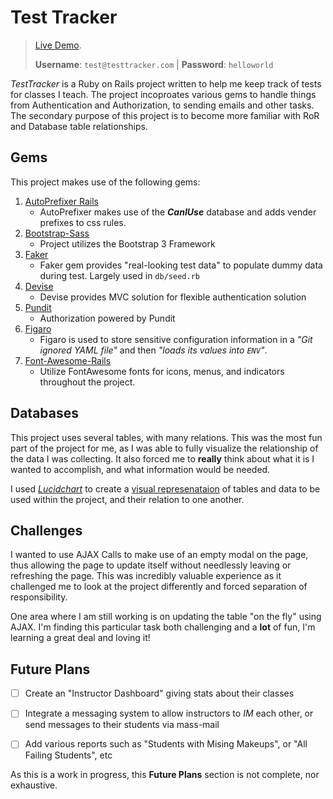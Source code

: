 # Test Tracker

>[Live Demo](https://exam-tracker.herokuapp.com).
>
>**Username**: `test@testtracker.com`  |  **Password**: `helloworld`


_TestTracker_ is a Ruby on Rails project written to help me keep track of tests for classes I teach.  The project incoproates various gems to handle things from Authentication and Authorization, to sending emails and other tasks.  The secondary purpose of this project is to become more familiar with RoR and Database table relationships.

## Gems
This project makes use of the following gems:
1. [AutoPrefixer Rails](https://github.com/ai/autoprefixer-rails)
    * AutoPrefixer makes use of the ___CanIUse___ database and adds vender prefixes to css rules.
2. [Bootstrap-Sass](https://github.com/twbs/bootstrap-sass)
    * Project utilizes the Bootstrap 3 Framework
3. [Faker](https://github.com/stympy/faker)
    * Faker gem provides "real-looking test data" to populate dummy data during test.  Largely used in `db/seed.rb`
4. [Devise](https://github.com/plataformatec/devise)
    * Devise provides MVC solution for flexible authentication solution
5. [Pundit](https://github.com/varvet/pundit)
    * Authorization powered by Pundit
6. [Figaro](https://github.com/laserlemon/figaro)
    * Figaro is used to store sensitive configuration information in a _"Git ignored YAML file"_ and then _"loads its values into `ENV`"_.
7. [Font-Awesome-Rails](https://github.com/bokmann/font-awesome-rails)
    * Utilize FontAwesome fonts for icons, menus, and indicators throughout the project.


## Databases
This project uses several tables, with many relations.  This was the most fun part of the project for me, as I was able to fully visualize the relationship of the data I was collecting.  It also forced me to __really__ think about what it is I wanted to accomplish, and what information would be needed.

I used [_Lucidchart_](https://www.lucidchart.com) to create a [visual represenataion](https://www.lucidchart.com/documents/view/40673846-0f6f-480f-8636-4d25a73a25dc/0) of tables and data to be used within the project, and their relation to one another.
 
 
 ## Challenges
 I wanted to use AJAX Calls to make use of an empty modal on the page, thus allowing the page to update itself without needlessly leaving or refreshing the page.  This was incredibly valuable experience as it challenged me to look at the project differently and forced separation of responsibility.
 
 One area where I am still working is on updating the table "on the fly" using AJAX.  I'm finding this particular task both challenging and a **lot** of fun, I'm learning a great deal and loving it!
 
 ## Future Plans
 - [ ] Create an "Instructor Dashboard" giving stats about their classes
 - [ ] Integrate a messaging system to allow instructors to _IM_ each other, or send messages to their students via mass-mail
 - [ ] Add various reports such as "Students with Mising Makeups", or "All Failing Students", etc
 
 
As this is a work in progress, this **Future Plans** section is not complete, nor exhaustive.


 
